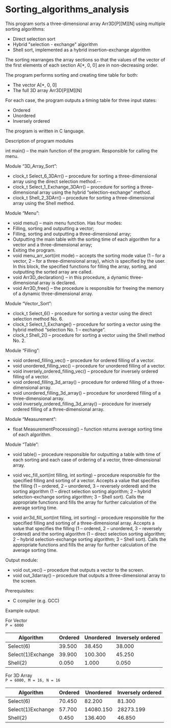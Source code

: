 # Sorting_algorithms_analysis

This program sorts a three-dimensional array Arr3D[P][M][N] using multiple sorting algorithms:

- Direct selection sort 
- Hybrid "selection - exchange" algorithm 
- Shell sort, implemented as a hybrid insertion-exchange algorithm

The sorting rearranges the array sections so that the values of the vector of the first elements of each section A[*, 0, 0] are in non-decreasing order.

The program performs sorting and creating time table for both:

- The vector A[*, 0, 0]
- The full 3D array Arr3D[P][M][N]

For each case, the program outputs a timing table for three input states:

- Ordered
- Unordered
- Inversely ordered

The program is written in C language.

Description of program modules

int main() – the main function of the program. Responsible for calling the menu.

Module “3D_Array_Sort”:

- clock_t Select_6_3DArr() – procedure for sorting a three-dimensional array using the direct selection method.--
- clock_t Select_1_Exchange_3DArr() – procedure for sorting a three-dimensional array using the hybrid “selection-exchange” method.
- clock_t Shell_2_3DArr() – procedure for sorting a three-dimensional array using the Shell method.

Module “Menu”:

- void menu() – main menu function. Has four modes:
- Filling, sorting and outputting a vector;
- Filling, sorting and outputting a three-dimensional array;
- Outputting the main table with the sorting time of each algorithm for a vector and a three-dimensional array;
- Exiting the program.
- void menu_arr_sort(int mode) – accepts the sorting mode value (1 – for a vector, 2 – for a three-dimensional array), which is specified by the user. In this block, the specified functions for filling the array, sorting, and outputting the sorted array are called.
- void Arr3D_declaration() – in this procedure, a dynamic three-dimensional array is declared.
- void Arr3D_free() – the procedure is responsible for freeing the memory of a dynamic three-dimensional array.

Module “Vector_Sort”:

- clock_t Select_6() - procedure for sorting a vector using the direct selection method No. 6.
- clock_t Select_1_Exchange() – procedure for sorting a vector using the hybrid method “selection No. 1 – exchange”.
- clock_t Shell_2() – procedure for sorting a vector using the Shell method No. 2.

Module “Filling”:

- void ordered_filling_vec() – procedure for ordered filling of a vector.
- void unordered_filling_vec() – procedure for unordered filling of a vector.
- void inversely_ordered_filling_vec() – procedure for inversely ordered filling of a vector.
- void ordered_filling_3d_array() – procedure for ordered filling of a three-dimensional array.
- void unordered_filling_3d_array() – procedure for unordered filling of a three-dimensional array.
- void inversely_ordered_filling_3d_array() – procedure for inversely ordered filling of a three-dimensional array.

Module “Measurement”:

- float MeasurementProcessing() – function returns average sorting time of each algorithm.

Module “Table”:

- void table() – procedure responsible for outputting a table with time of each sorting and each case of ordering of a vector, three-dimensional array.

- void vec_fill_sort(int filling, int sorting) – procedure responsible for the specified filling and sorting of a vector. Accepts a value that specifies the filling (1 – ordered, 2 – unordered, 3 – reversely ordered) and the sorting algorithm (1 – direct selection sorting algorithm; 2 – hybrid selection-exchange sorting algorithm; 3 – Shell sort). Calls the appropriate functions and fills the array for further calculation of the average sorting time. 

- void arr3d_fill_sort(int filling, int sorting) – procedure responsible for the specified filling and sorting of a three-dimensional array. Accepts a value that specifies the filling (1 – ordered, 2 – unordered, 3 – reversely ordered) and the sorting algorithm (1 – direct selection sorting algorithm; 2 – hybrid selection-exchange sorting algorithm; 3 – Shell sort). Calls the appropriate functions and fills the array for further calculation of the average sorting time.

Output module:

- void out_vec() – procedure that outputs a vector to the screen.
- void out_3darray() – procedure that outputs a three-dimensional array to the screen.


Prerequisites:

- C compiler (e.g. GCC)
  
Example output:
  
For Vector  
`P = 6000`

| Algorithm         | Ordered | Unordered | Inversely ordered |
|------------------|---------|-----------|-------------------|
| Select(6)        | 39.500  | 38.450    | 38.000            |
| Select(1)Exchange| 39.900  | 100.300   | 45.250            |
| Shell(2)         | 0.050   | 1.000     | 0.050             |



For 3D Array  
`P = 6000, M = 16, N = 16`

| Algorithm         | Ordered | Unordered | Inversely ordered |
|------------------|---------|-----------|-------------------|
| Select(6)        | 70.450  | 82.200    | 81.300            |
| Select(1)Exchange| 57.700  | 14080.150 | 28273.199         |
| Shell(2)         | 0.450   | 136.400   | 46.850            |
